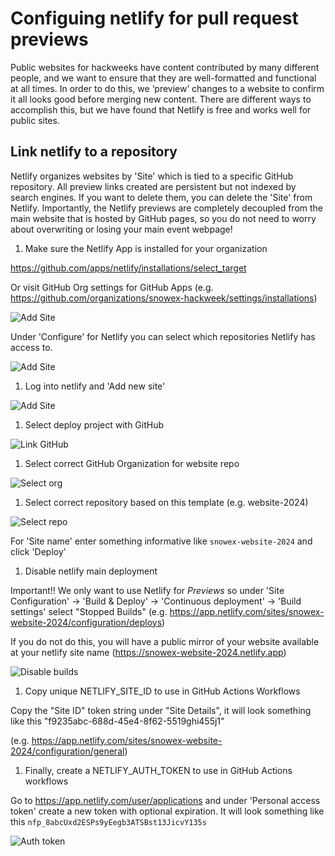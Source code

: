 # Configuing netlify for pull request previews

Public websites for hackweeks have content contributed by many different people, and we want to ensure that they are well-formatted and functional at all times. In order to do this, we ‘preview’ changes to a website to confirm it all looks good before merging new content. There are different ways to accomplish this, but we have found that Netlify is free and works well for public sites. 

## Link netlify to a repository

Netlify organizes websites by 'Site' which is tied to a specific GitHub repository. All preview links created are persistent but not indexed by search engines. If you want to delete them, you can delete the 'Site' from Netlify. Importantly, the Netlify previews are completely decoupled from the main website that is hosted by GitHub pages, so you do not need to worry about overwriting or losing your main event webpage!

1. Make sure the Netlify App is installed for your organization

https://github.com/apps/netlify/installations/select_target

Or visit GitHub Org settings for GitHub Apps (e.g. https://github.com/organizations/snowex-hackweek/settings/installations)

![Add Site](./images/netlify-install-github-app.png)

Under 'Configure' for Netlify you can select which repositories Netlify has access to. 

![Add Site](./images/netlify-repo-access.png)

1. Log into netlify and 'Add new site'

![Add Site](./images/netlify-addsite.png)

1. Select deploy project with GitHub

![Link GitHub](./images/netlify-link-github.png)

1. Select correct GitHub Organization for website repo

![Select org](./images/netlify-select-org.png)

1. Select correct repository based on this template (e.g. website-2024)

![Select repo](./images/netlify-select-repo.png)

For 'Site name' enter something informative like `snowex-website-2024` and click 'Deploy'

1. Disable netlify main deployment

Important!! We only want to use Netlify for *Previews* so under 'Site Configuration' -> 'Build & Deploy' -> 'Continuous deployment' -> 'Build settings' select "Stopped Builds"
(e.g. https://app.netlify.com/sites/snowex-website-2024/configuration/deploys)

If you do not do this, you will have a public mirror of your website available at your netlify site name (https://snowex-website-2024.netlify.app)

![Disable builds](./images/netlify-stop-builds.png)

1. Copy unique NETLIFY_SITE_ID to use in GitHub Actions Workflows

Copy the "Site ID" token string under "Site Details", it will look something like this "f9235abc-688d-45e4-8f62-5519ghi455j1"

(e.g. https://app.netlify.com/sites/snowex-website-2024/configuration/general)

1. Finally, create a NETLIFY_AUTH_TOKEN to use in GitHub Actions workflows

Go to https://app.netlify.com/user/applications and under 'Personal access token' create a new token with optional expiration. It will look something like this `nfp_8abcUxd2ESPs9yEegb3ATSBst13JicvY135s`

![Auth token](./images/netlify-auth-token.png)